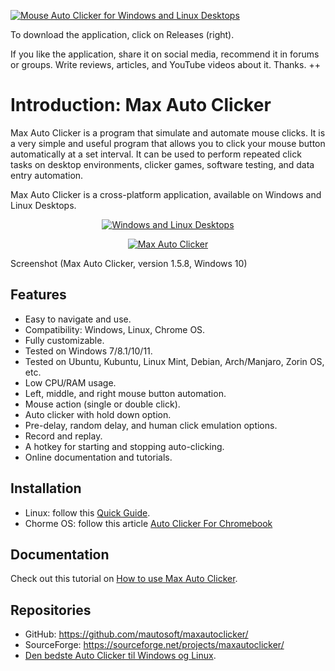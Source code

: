 <a href="https://maxautoclicker.blogspot.com/" title="Mouse Auto Clicker for Windows and Linux Desktops"><img src="https://user-images.githubusercontent.com/112543061/187623150-bb72f1d8-72fd-4f56-b9bf-88ee73b2b5ee.png" alt="Mouse Auto Clicker for Windows and Linux Desktops" title="Mouse Auto Clicker for Windows and Linux Desktops"></a>

To download the application, click on Releases (right).

If you like the application, share it on social media, recommend it in forums or groups. Write reviews, articles, and YouTube videos about it. Thanks. ++


# Introduction: Max Auto Clicker

Max Auto Clicker is a program that simulate and automate mouse clicks. It is a very simple and useful program that allows you to click your mouse button automatically at a set interval. It can be used to perform repeated click tasks on desktop environments, clicker games, software testing, and data entry automation.

Max Auto Clicker is a cross-platform application, available on Windows and Linux Desktops.

<p align="center"><a href="https://maxautoclicker.blogspot.com/" title="Windows and Linux Desktops"><img src="https://user-images.githubusercontent.com/112543061/187900326-748b50f2-6d92-45e5-9402-c5a1a6804d3f.png" alt="Windows and Linux Desktops" title="Windows and Linux Desktops"></a></p>

<p align="center"><a href="https://maxautoclicker.blogspot.com/" title="Max Auto Clicker"><img src="https://user-images.githubusercontent.com/112543061/187627158-0b1e27c3-4418-41b8-bcc2-797cfa94d99a.png" alt="Max Auto Clicker" title="Max Auto Clicker"></a></p>

Screenshot (Max Auto Clicker, version 1.5.8, Windows 10)

## Features
- Easy to navigate and use.
- Compatibility: Windows, Linux, Chrome OS.
- Fully customizable.
- Tested on Windows 7/8.1/10/11.
- Tested on Ubuntu, Kubuntu, Linux Mint, Debian, Arch/Manjaro, Zorin OS, etc.
- Low CPU/RAM usage.
- Left, middle, and right mouse button automation.
- Mouse action (single or double click).
- Auto clicker with hold down option.
- Pre-delay, random delay, and human click emulation options.
- Record and replay.
- A hotkey for starting and stopping auto-clicking.
- Online documentation and tutorials.

## Installation

- Linux: follow this [Quick Guide](https://maxautoclicker.blogspot.com/2021/05/mouse-auto-clicker-for-ubuntu-linux.html).
- Chorme OS: follow this article [Auto Clicker For Chromebook](https://dev.to/flaxalex57/auto-clicker-for-chromebook-3k7h)

## Documentation

Check out this tutorial on [How to use Max Auto Clicker](https://maxautoclicker.blogspot.com/2021/05/help-how-to-use-max-auto-clicker.html).

## Repositories
- GitHub: https://github.com/mautosoft/maxautoclicker/
- SourceForge: https://sourceforge.net/projects/maxautoclicker/
- [Den bedste Auto Clicker til Windows og Linux](https://steemit.com/da/@victor57/den-bedste-auto-clicker-til-windows-og-linux).
